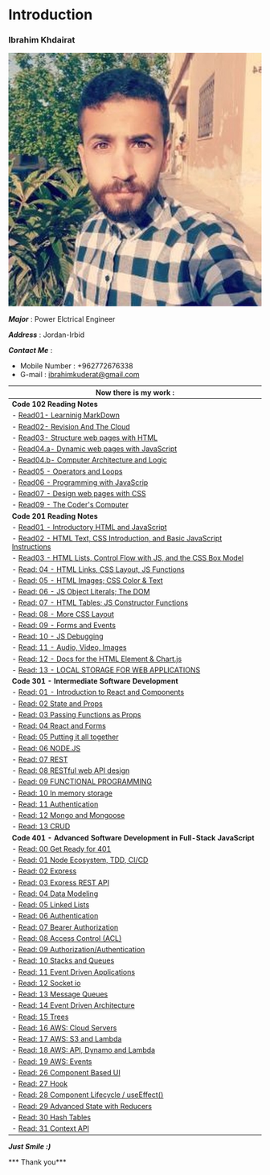 # Introduction
### Ibrahim Khdairat 
![Image](images/ibrahim.jpg)

***Major*** : Power Elctrical Engineer

***Address*** : Jordan-Irbid

***Contact Me*** :

- Mobile Number : +962772676338
- G-mail : ibrahimkuderat@gmail.com

|  Now there is my work :|
|------------------------|
|  **Code 102 Reading Notes** |
| - [Read01- Learninig MarkDown](read102/Read01LearningMarkdown.md)|
|-  [Read02- Revision And The Cloud](read102/Read02RevisinAandTheCloud.md)|
| - [Read03- Structure web pages with HTML](read102/read03.md)|
| - [Read04.a- Dynamic web pages with JavaScript](read102/read04a.md)|
| - [Read04.b-  Computer Architecture and Logic](read102/read04b.md)|
| - [Read05 - Operators and Loops](read102/read05.md)|
| - [Read06 - Programming with JavaScrip](read102/read06.md)|
| - [Read07 - Design web pages with CSS](read102/read07.md)|
| - [ Read09 - The Coder's Computer](read102/read09.md)|
|  **Code 201 Reading Notes** |
| - [Read01 - Introductory HTML and JavaScript](read201/class-01.md)|
| - [Read02 - HTML Text, CSS Introduction, and Basic JavaScript Instructions](read201/class-02.md)|
| - [Read03 - HTML Lists, Control Flow with JS, and the CSS Box Model](read201/class-03.md)|
| - [Read: 04 - HTML Links, CSS Layout, JS Functions](read201/class-04.md)|
| - [Read: 05 - HTML Images; CSS Color & Text](read201/class-05.md)|
| - [Read: 06 - JS Object Literals; The DOM](read201/class-06.md)|
| - [Read: 07 -  HTML Tables; JS Constructor Functions](read201/class-07.md)|
| - [Read: 08 -  More CSS Layout](read201/class-08.md)|
| - [Read: 09 -  Forms and Events](read201/class-09.md)|
| - [Read: 10 -  JS Debugging](read201/class-10.md)|
| - [Read: 11 -  Audio, Video, Images](read201/class-11.md)|
| - [Read: 12 -  Docs for the HTML Element & Chart.js](read201/class-12.md)|
| - [Read: 13 -  LOCAL STORAGE FOR WEB APPLICATIONS](read201/class-13.md)|
|  **Code 301 - Intermediate Software Development** |
| - [Read: 01 -  Introduction to React and Components](read301/class01.md)|
| - [Read: 02 State and Props](read301/class02.md)|
| - [Read: 03 Passing Functions as Props](read301/class03.md)|
| - [Read: 04 React and Forms](read301/class04.md)|
| - [Read: 05 Putting it all together](read301/class05.md)|
| - [Read: 06 NODE.JS](read301/class06.md)|
| - [Read: 07 REST](read301/class07.md)|
| - [Read: 08 RESTful web API design](read301/class08.md)|
| - [Read: 09 FUNCTIONAL PROGRAMMING](read301/class09.md)|
| - [Read: 10 In memory storage](read301/class10.md)|
| - [Read: 11 Authentication](read301/class11.md)|
| - [Read: 12 Mongo and Mongoose](read301/class12.md)|
| - [Read: 13 CRUD](read301/class13.md)|
|  **Code 401 - Advanced Software Development in Full-Stack JavaScript** |
| - [Read: 00 Get Ready for 401](read401/class00.md)|
| - [Read: 01 Node Ecosystem, TDD, CI/CD](read401/class01.md)|
| - [Read: 02 Express](read401/class02.md)|
| - [Read: 03 Express REST API](read401/class03.md)|
| - [Read: 04 Data Modeling](read401/class04.md)|
| - [Read: 05 Linked Lists](read401/class05.md)|
| - [Read: 06 Authentication](read401/class06.md)|
| - [Read: 07 Bearer Authorization](read401/class07.md)|
| - [Read: 08 Access Control (ACL)](read401/class08.md)|
| - [Read: 09 Authorization/Authentication](read401/class09.md)|
| - [Read: 10 Stacks and Queues](read401/class10.md)|
| - [Read: 11 Event Driven Applications](read401/class11.md)|
| - [Read: 12 Socket io](read401/class12.md)|
| - [Read: 13  Message Queues](read401/class13.md)|
| - [Read: 14  Event Driven Architecture](read401/class14.md)|
| - [Read: 15  Trees](read401/class15.md)|
| - [Read: 16  AWS: Cloud Servers](read401/class16.md)|
| - [Read: 17  AWS: S3 and Lambda](read401/class17.md)|
| - [Read: 18  AWS: API, Dynamo and Lambda](read401/class18.md)|
| - [Read: 19  AWS: Events](read401/class19.md)|
| - [Read: 26  Component Based UI](read401/class26.md)|
| - [Read: 27  Hook](read401/class27.md)|
| - [Read: 28  Component Lifecycle / useEffect()](read401/class28.md)|
| - [Read: 29  Advanced State with Reducers](read401/class29.md)|
| - [Read: 30  Hash Tables](read401/class30.md)|
| - [Read: 31  Context API](read401/class31.md)|


























***Just Smile :)***

*** Thank you***




